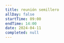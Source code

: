 ```yaml
---
title: reunión semillero
allDay: false
startTime: 09:00
endTime: 14:00
date: 2024-04-11
completed: null
---
```

